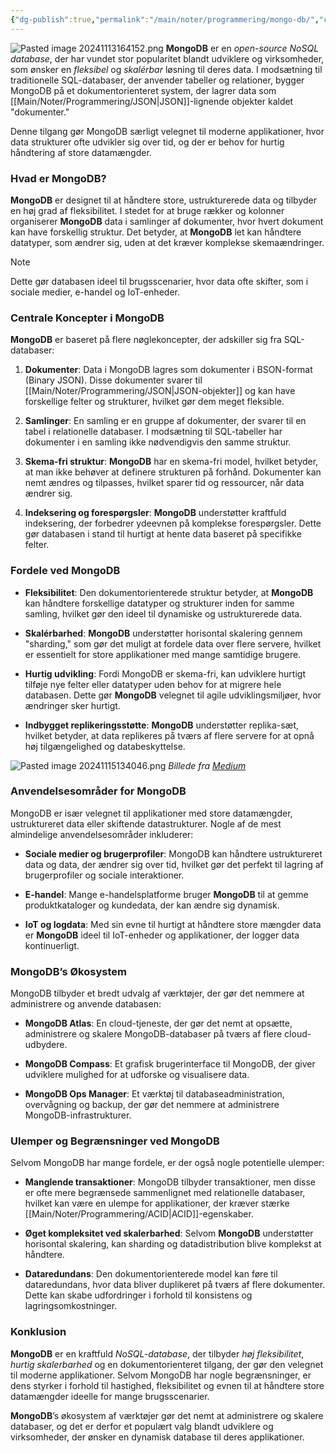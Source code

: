 ```yaml
---
{"dg-publish":true,"permalink":"/main/noter/programmering/mongo-db/","created":"2024-11-13T16:41:47.508+01:00"}
---
```



![Pasted image 20241113164152.png](/img/user/Resource/98_Images/Pasted%20image%2020241113164152.png)
**MongoDB** er en *open-source NoSQL database*, der har vundet stor popularitet blandt udviklere og virksomheder, som ønsker en *fleksibel* og *skalérbar* løsning til deres data. I modsætning til traditionelle SQL-databaser, der anvender tabeller og relationer, bygger MongoDB på et dokumentorienteret system, der lagrer data som [[Main/Noter/Programmering/JSON\|JSON]]-lignende objekter kaldet "dokumenter." 

Denne tilgang gør MongoDB særligt velegnet til moderne applikationer, hvor data strukturer ofte udvikler sig over tid, og der er behov for hurtig håndtering af store datamængder.

### Hvad er MongoDB?

**MongoDB** er designet til at håndtere store, ustrukturerede data og tilbyder en høj grad af fleksibilitet. I stedet for at bruge rækker og kolonner organiserer **MongoDB** data i samlinger af dokumenter, hvor hvert dokument kan have forskellig struktur. Det betyder, at **MongoDB** let kan håndtere datatyper, som ændrer sig, uden at det kræver komplekse skemaændringer. 

> [!Note]
> Dette gør databasen ideel til brugsscenarier, hvor data ofte skifter, som i sociale medier, e-handel og IoT-enheder.

### Centrale Koncepter i MongoDB

**MongoDB** er baseret på flere nøglekoncepter, der adskiller sig fra SQL-databaser:

1. **Dokumenter**: Data i MongoDB lagres som dokumenter i BSON-format (Binary JSON). Disse dokumenter svarer til [[Main/Noter/Programmering/JSON\|JSON-objekter]] og kan have forskellige felter og strukturer, hvilket gør dem meget fleksible.
    
2. **Samlinger**: En samling er en gruppe af dokumenter, der svarer til en tabel i relationelle databaser. I modsætning til SQL-tabeller har dokumenter i en samling ikke nødvendigvis den samme struktur.
    
3. **Skema-fri struktur**: **MongoDB** har en skema-fri model, hvilket betyder, at man ikke behøver at definere strukturen på forhånd. Dokumenter kan nemt ændres og tilpasses, hvilket sparer tid og ressourcer, når data ændrer sig.
    
4. **Indeksering og forespørgsler**: **MongoDB** understøtter kraftfuld indeksering, der forbedrer ydeevnen på komplekse forespørgsler. Dette gør databasen i stand til hurtigt at hente data baseret på specifikke felter.
    

### Fordele ved MongoDB

- **Fleksibilitet**: Den dokumentorienterede struktur betyder, at **MongoDB** kan håndtere forskellige datatyper og strukturer inden for samme samling, hvilket gør den ideel til dynamiske og ustrukturerede data.
    
- **Skalérbarhed**: **MongoDB** understøtter horisontal skalering gennem "sharding," som gør det muligt at fordele data over flere servere, hvilket er essentielt for store applikationer med mange samtidige brugere.
    
- **Hurtig udvikling**: Fordi MongoDB er skema-fri, kan udviklere hurtigt tilføje nye felter eller datatyper uden behov for at migrere hele databasen. Dette gør **MongoDB** velegnet til agile udviklingsmiljøer, hvor ændringer sker hurtigt.
    
- **Indbygget replikeringsstøtte**: **MongoDB** understøtter replika-sæt, hvilket betyder, at data replikeres på tværs af flere servere for at opnå høj tilgængelighed og databeskyttelse.

![Pasted image 20241115134046.png](/img/user/Resource/98_Images/Pasted%20image%2020241115134046.png)
*Billede fra [Medium](https://blog.devgenius.io/replication-and-sharding-on-mongodb-498997963167)*

### Anvendelsesområder for MongoDB

MongoDB er især velegnet til applikationer med store datamængder, ustruktureret data eller skiftende datastrukturer. Nogle af de mest almindelige anvendelsesområder inkluderer:

- **Sociale medier og brugerprofiler**: MongoDB kan håndtere ustruktureret data og data, der ændrer sig over tid, hvilket gør det perfekt til lagring af brugerprofiler og sociale interaktioner.
    
- **E-handel**: Mange e-handelsplatforme bruger **MongoDB** til at gemme produktkataloger og kundedata, der kan ændre sig dynamisk.
    
- **IoT og logdata**: Med sin evne til hurtigt at håndtere store mængder data er **MongoDB** ideel til IoT-enheder og applikationer, der logger data kontinuerligt.
    

### MongoDB’s Økosystem

MongoDB tilbyder et bredt udvalg af værktøjer, der gør det nemmere at administrere og anvende databasen:

- **MongoDB Atlas**: En cloud-tjeneste, der gør det nemt at opsætte, administrere og skalere MongoDB-databaser på tværs af flere cloud-udbydere.
    
- **MongoDB Compass**: Et grafisk brugerinterface til MongoDB, der giver udviklere mulighed for at udforske og visualisere data.
    
- **MongoDB Ops Manager**: Et værktøj til databaseadministration, overvågning og backup, der gør det nemmere at administrere MongoDB-infrastrukturer.
    

### Ulemper og Begrænsninger ved MongoDB

Selvom MongoDB har mange fordele, er der også nogle potentielle ulemper:

- **Manglende transaktioner**: MongoDB tilbyder transaktioner, men disse er ofte mere begrænsede sammenlignet med relationelle databaser, hvilket kan være en ulempe for applikationer, der kræver stærke [[Main/Noter/Programmering/ACID\|ACID]]-egenskaber.
    
- **Øget kompleksitet ved skalerbarhed**: Selvom **MongoDB** understøtter horisontal skalering, kan sharding og datadistribution blive komplekst at håndtere.
    
- **Dataredundans**: Den dokumentorienterede model kan føre til dataredundans, hvor data bliver duplikeret på tværs af flere dokumenter. Dette kan skabe udfordringer i forhold til konsistens og lagringsomkostninger.
    

### Konklusion

**MongoDB** er en kraftfuld *NoSQL-database*, der tilbyder *høj fleksibilitet*, *hurtig skalerbarhed* og en dokumentorienteret tilgang, der gør den velegnet til moderne applikationer. Selvom MongoDB har nogle begrænsninger, er dens styrker i forhold til hastighed, fleksibilitet og evnen til at håndtere store datamængder ideelle for mange brugsscenarier. 

**MongoDB**’s økosystem af værktøjer gør det nemt at administrere og skalere databaser, og det er derfor et populært valg blandt udviklere og virksomheder, der ønsker en dynamisk database til deres applikationer.